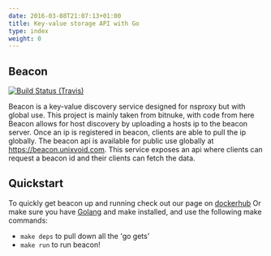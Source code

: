 ```yaml
---
date: 2016-03-08T21:07:13+01:00
title: Key-value storage API with Go
type: index
weight: 0
---
```


## Beacon

[![Build Status (Travis)](https://travis-ci.org/unixvoid/beacon.svg?branch=feature%2Ftests)](https://travis-ci.org/unixvoid/beacon)  

Beacon is a key-value discovery service designed for nsproxy but with global use. This project is mainly taken from bitnuke, with code from here Beacon allows for host discovery by uploading a hosts ip to the beacon server. Once an ip is registered in beacon, clients are able to pull the ip globally. The beacon api is available for public use globally at https://beacon.unixvoid.com. This service exposes an api where clients can request a beacon id and their clients can fetch the data.

## Quickstart

To quickly get beacon up and running check out our page on [dockerhub](https://hub.docker.com/r/unixvoid/beacon/)
Or make sure you have [Golang](https://golang.org) and make installed, and use the following make commands:  

* `make deps` to pull down all the 'go gets'  
* `make run` to run beacon!  
